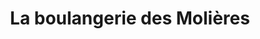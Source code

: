 ---
title: "La boulangerie des Molières"
url: /les-molieres/la-boulangerie-des-molieres/
shop: Bäckerei
---